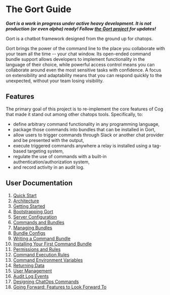 # The Gort Guide

***Gort is a work in progress under active heavy development. It is not production (or even alpha) ready! Follow [the Gort project](https://github.com/getgort/gort) for updates!***

Gort is a chatbot framework designed from the ground up for chatops.

Gort brings the power of the command line to the place you collaborate with your team all the time -- your chat window. Its open-ended command bundle support allows developers to implement functionality in the language of their choice, while powerful access control means you can collaborate around even the most sensitive tasks with confidence. A focus on extensibility and adaptability means that you can respond quickly to the unexpected, without your team losing visibility.

## Features

The primary goal of this project is to re-implement the core features of Cog that made it stand out among other chatops tools. Specifically, to:

* define arbitrary command functionality in any programming language,
* package those commands into bundles that can be installed in Gort,
* allow users to trigger commands through Slack or another chat provider and be presented with the output,
* execute triggered commands anywhere a relay is installed using a tag-based targeting system,
* regulate the use of commands with a built-in authentication/authorization system,
* and record activity in an audit log.

## User Documentation

1. [Quick Start](quickstart.md)
1. [Architecture](architecture.md)
1. [Getting Started](getting-started.md)
1. [Bootstrapping Gort](bootstrapping.md)
1. [Server Configuration](server-configuration.md)
1. [Commands and Bundles](commands-and-bundles.md)
1. [Managing Bundles](managing-bundles.md)
1. [Bundle Configs](bundle-configs.md)
1. [Writing a Command Bundle](writing-a-command-bundle.md)
1. [Installing Your First Command Bundle](installing-Your-first-command-bundle.md)
1. [Permissions and Rules](permissions-and-rules.md)
1. [Command Execution Rules](command-execution-rules.md)
1. [Command Environment Variables](command-environment-variables.md)
1. [Returning Data](returning-data.md)
1. [User Management](user-management.md)
1. [Audit Log Events](audit-log-events.md)
1. [Designing ChatOps Commands](designing-chatops-commands.md)
1. [Going Forward: Features to Look Forward To](going-forward.md)

<!-- 
TO ADD WHEN READY:
1. [Templates](templates.md)
1. [Dynamic Command Configuration](dynamic-command-configuration.md)
1. [Configuring Password Resets](configuring-password-resets.md)
1. [Installing And Managing Relays](installing-and-managing-relays.md)
1. [Relay Configuration](relay-configuration.md)
1. [Command Output Tags](command-output-tags.md)
1. [Services](services.md)
-->